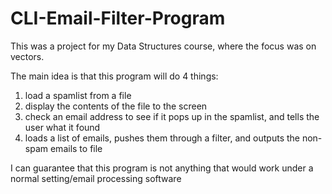 # CLI-Email-Filter-Program

This was a project for my Data Structures course, where the focus was on vectors. 

The main idea is that this program will do 4 things:
  1. load a spamlist from a file
  2. display the contents of the file to the screen
  3. check an email address to see if it pops up in the spamlist, and tells the user what it found
  4. loads a list of emails, pushes them through a filter, and outputs the non-spam emails to file
  
I can guarantee that this program is not anything that would work under a normal setting/email processing software
